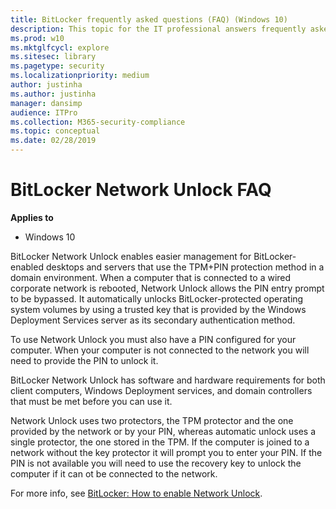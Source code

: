 ```yaml
---
title: BitLocker frequently asked questions (FAQ) (Windows 10)
description: This topic for the IT professional answers frequently asked questions concerning the requirements to use, upgrade, deploy and administer, and key management policies for BitLocker.
ms.prod: w10
ms.mktglfcycl: explore
ms.sitesec: library
ms.pagetype: security
ms.localizationpriority: medium
author: justinha
ms.author: justinha
manager: dansimp
audience: ITPro
ms.collection: M365-security-compliance
ms.topic: conceptual
ms.date: 02/28/2019
---
```


# BitLocker Network Unlock FAQ

**Applies to**
-   Windows 10

BitLocker Network Unlock enables easier management for BitLocker-enabled desktops and servers that use the TPM+PIN protection method in a domain environment. When a computer that is connected to a wired corporate network is rebooted, Network Unlock allows the PIN entry prompt to be bypassed. It automatically unlocks BitLocker-protected operating system volumes by using a trusted key that is provided by the Windows Deployment Services server as its secondary authentication method.

To use Network Unlock you must also have a PIN configured for your computer. When your computer is not connected to the network you will need to provide the PIN to unlock it.

BitLocker Network Unlock has software and hardware requirements for both client computers, Windows Deployment services, and domain controllers that must be met before you can use it.

Network Unlock uses two protectors, the TPM protector and the one provided by the network or by your PIN, whereas automatic unlock uses a single protector, the one stored in the TPM. If the computer is joined to a network without the key protector it will prompt you to enter your PIN. If the PIN is 
not available you will need to use the recovery key to unlock the computer if it can ot be connected to the network.

For more info, see [BitLocker: How to enable Network Unlock](bitlocker-how-to-enable-network-unlock.md).


